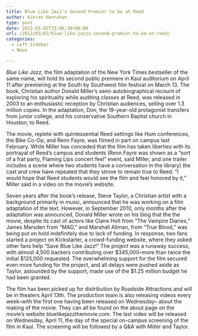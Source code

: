 ```yaml
---
title: Blue Like Jazz’s Second Premier to be at Reed
author: Kieran Hanrahan
type: post
date: 2012-03-02T23:06:39+00:00
url: /2012/03/02/blue-like-jazzs-second-premier-to-be-at-reed/
categories:
  - Left Sidebar
  - News

---
```

_Blue Like Jazz,_ the film adaptation of the New York Times bestseller of the same name, will hold its second public premiere in Kaul auditorium on April 11 after premiering at the South by Southwest film festival on March 13. The book, Christian author Donald Miller&#8217;s semi-autobiographical recount of exploring his spirituality while auditing classes at Reed, was released in 2003 to an enthusiastic reception by Christian audiences, selling over 1.3 million copies. In the adaptation, Don, the 19-year-old protagonist transfers from junior college, and his conservative Southern Baptist church in Houston, to Reed.

The movie, replete with quintessential Reed settings like Hum conferences, the Bike Co-Op, and Renn Fayre, was filmed in part on campus last February. While Miller has conceded that the film has taken liberties with its portrayal of Reed&#8217;s campus and students (Renn Fayre was shown as a &#8220;sort of a frat party, Flaming Lips concert feel” event, said Miller, and one trailer includes a scene where two students have a conversation in the library) the cast and crew have repeated that they strove to remain true to Reed. “I would hope that Reed students would see the film and feel honored by it,” Miller said in a video on the movie’s website.

Seven years after the book&#8217;s release, Steve Taylor, a Christian artist with a background primarily in music, announced that he was working on a film adaptation of the text. However, in September 2010, only months after the adaptation was announced, Donald Miller wrote on his blog that the the movie, despite its cast of actors like Claire Holt from &#8220;The Vampire Diaries,&#8221; James Marsden from &#8220;MAD,&#8221; and Marshall Allman, from &#8220;True Blood,&#8221; was being put on hold indefinitely due to lack of funding. In response, two fans started a project on Kickstarter, a crowd-funding website, where they asked other fans help &#8220;Save Blue Like Jazz!&#8221; The project was a runaway success, with almost 4,500 backers contributing over $345,000–more than twice the initial $125,000 requested. The overwhelming support for the film secured even more funding for the project, and all delays were pushed aside as Taylor, astounded by the support, made use of the $1.25 million budget he had been granted.

The film has been picked up for distribution by Roadside Attractions and will be in theaters April 13th. The production team is also releasing videos every week–with the first one having been released on Wednesday– about the making of the movie. They can all be found on the about page on the movie&#8217;s website bluelikejazzthemovie.com. The last video will be released on Wednesday, April 11, the day of the special on-campus screening of the film in Kaul. The screening will be followed by a Q&A with Miller and Taylor.